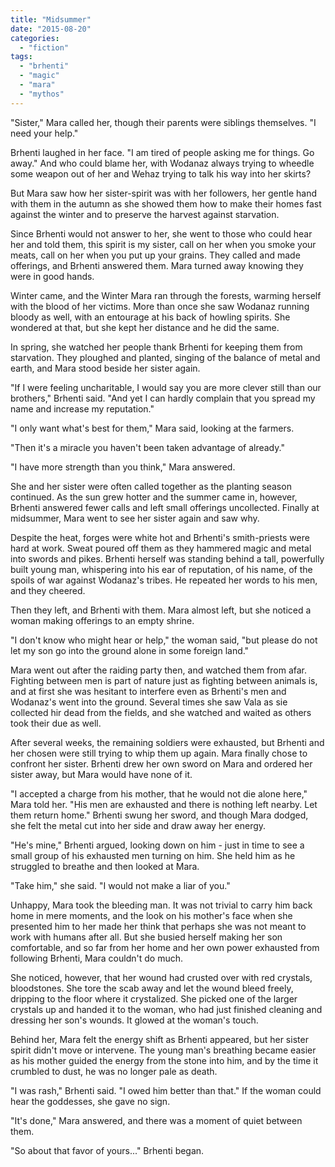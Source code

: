 ```yaml
---
title: "Midsummer"
date: "2015-08-20"
categories: 
  - "fiction"
tags: 
  - "brhenti"
  - "magic"
  - "mara"
  - "mythos"
---
```


"Sister," Mara called her, though their parents were siblings themselves. "I need your help."

Brhenti laughed in her face. "I am tired of people asking me for things. Go away." And who could blame her, with Wodanaz always trying to wheedle some weapon out of her and Wehaz trying to talk his way into her skirts?

But Mara saw how her sister-spirit was with her followers, her gentle hand with them in the autumn as she showed them how to make their homes fast against the winter and to preserve the harvest against starvation.

Since Brhenti would not answer to her, she went to those who could hear her and told them, this spirit is my sister, call on her when you smoke your meats, call on her when you put up your grains. They called and made offerings, and Brhenti answered them. Mara turned away knowing they were in good hands.

Winter came, and the Winter Mara ran through the forests, warming herself with the blood of her victims. More than once she saw Wodanaz running bloody as well, with an entourage at his back of howling spirits. She wondered at that, but she kept her distance and he did the same.

In spring, she watched her people thank Brhenti for keeping them from starvation. They ploughed and planted, singing of the balance of metal and earth, and Mara stood beside her sister again.

"If I were feeling uncharitable, I would say you are more clever still than our brothers," Brhenti said. "And yet I can hardly complain that you spread my name and increase my reputation."

"I only want what's best for them," Mara said, looking at the farmers.

"Then it's a miracle you haven't been taken advantage of already."

"I have more strength than you think," Mara answered.

She and her sister were often called together as the planting season continued. As the sun grew hotter and the summer came in, however, Brhenti answered fewer calls and left small offerings uncollected. Finally at midsummer, Mara went to see her sister again and saw why.

Despite the heat, forges were white hot and Brhenti's smith-priests were hard at work. Sweat poured off them as they hammered magic and metal into swords and pikes. Brhenti herself was standing behind a tall, powerfully built young man, whispering into his ear of reputation, of his name, of the spoils of war against Wodanaz's tribes. He repeated her words to his men, and they cheered.

Then they left, and Brhenti with them. Mara almost left, but she noticed a woman making offerings to an empty shrine.

"I don't know who might hear or help," the woman said, "but please do not let my son go into the ground alone in some foreign land."

Mara went out after the raiding party then, and watched them from afar. Fighting between men is part of nature just as fighting between animals is, and at first she was hesitant to interfere even as Brhenti's men and Wodanaz's went into the ground. Several times she saw Vala as sie collected hir dead from the fields, and she watched and waited as others took their due as well.

After several weeks, the remaining soldiers were exhausted, but Brhenti and her chosen were still trying to whip them up again. Mara finally chose to confront her sister. Brhenti drew her own sword on Mara and ordered her sister away, but Mara would have none of it.

"I accepted a charge from his mother, that he would not die alone here," Mara told her. "His men are exhausted and there is nothing left nearby. Let them return home." Brhenti swung her sword, and though Mara dodged, she felt the metal cut into her side and draw away her energy.

"He's mine," Brhenti argued, looking down on him - just in time to see a small group of his exhausted men turning on him. She held him as he struggled to breathe and then looked at Mara.

"Take him," she said. "I would not make a liar of you."

Unhappy, Mara took the bleeding man. It was not trivial to carry him back home in mere moments, and the look on his mother's face when she presented him to her made her think that perhaps she was not meant to work with humans after all. But she busied herself making her son comfortable, and so far from her home and her own power exhausted from following Brhenti, Mara couldn't do much.

She noticed, however, that her wound had crusted over with red crystals, bloodstones. She tore the scab away and let the wound bleed freely, dripping to the floor where it crystalized. She picked one of the larger crystals up and handed it to the woman, who had just finished cleaning and dressing her son's wounds. It glowed at the woman's touch.

Behind her, Mara felt the energy shift as Brhenti appeared, but her sister spirit didn't move or intervene. The young man's breathing became easier as his mother guided the energy from the stone into him, and by the time it crumbled to dust, he was no longer pale as death.

"I was rash," Brhenti said. "I owed him better than that." If the woman could hear the goddesses, she gave no sign.

"It's done," Mara answered, and there was a moment of quiet between them.

"So about that favor of yours..." Brhenti began.
